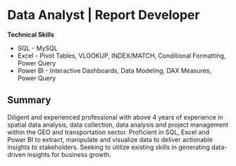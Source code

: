 # Data Analyst | Report Developer

**Technical Skills**
* SQL - MySQL
* Excel - Pivot Tables, VLOOKUP, INDEX/MATCH, Conditional Formatting, Power Query
* Power BI - Interactive Dashboards, Data Modeling, DAX Measures, Power Query

## Summary
Diligent and experienced professional with above 4 years of experience in spatial data analysis, data collection, data analysis and project management within the GEO and transportation sector. Proficient in SQL, Excel and Power BI to extract, manipulate and visualize data to deliver actionable insights to stakeholders. Seeking to utilize existing skills in generating data-driven insights for business growth.
